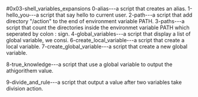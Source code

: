 #0x03-shell_variables_expansions
0-alias---a script that creates an alias.
1-hello_you---a script that say hello to current user.
2-path---a script that add directory "/action" to the end of environment variable PATH.
3-paths---a script that count the directories inside the environmet variable PATH which seperated by colon : sign.
4-global_variables---a script that display a list of global variable, we consi.
6-create_local_variable---a script that create a local variable.
7-create_global_variable---a script that create a new global variable.

8-true_knowledge---a script that use a global variable to output the athigorithem value.

9-divide_and_rule---a script that output a value after two variables take division action.
